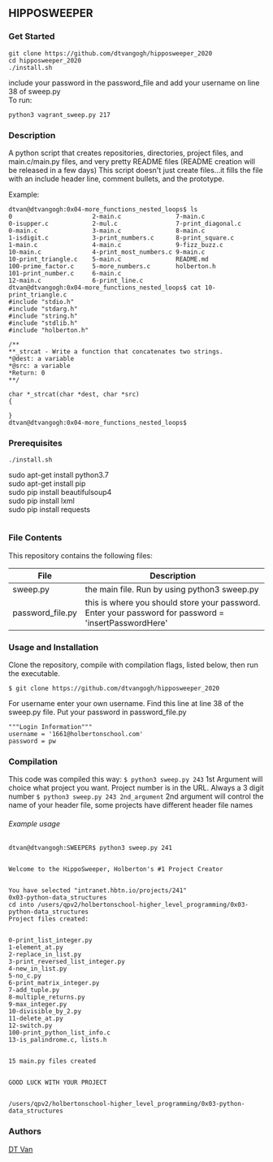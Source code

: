 ## HIPPOSWEEPER
### Get Started
```
git clone https://github.com/dtvangogh/hipposweeper_2020
cd hipposweeper_2020
./install.sh
```
include your password in the password_file and add your username on line 38 of sweep.py \
To run:
```
python3 vagrant_sweep.py 217  
```

### Description
A python script that creates repositories, directories, project files, and main.c/main.py files, and very pretty README files (README creation will be released in a few days)
This script doesn't just create files...it fills the file with an include header line, comment bullets, and the prototype.

Example:
```
dtvan@dtvangogh:0x04-more_functions_nested_loops$ ls
0                      2-main.c               7-main.c
0-isupper.c            2-mul.c                7-print_diagonal.c
0-main.c               3-main.c               8-main.c
1-isdigit.c            3-print_numbers.c      8-print_square.c
1-main.c               4-main.c               9-fizz_buzz.c
10-main.c              4-print_most_numbers.c 9-main.c
10-print_triangle.c    5-main.c               README.md
100-prime_factor.c     5-more_numbers.c       holberton.h
101-print_number.c     6-main.c
12-main.c              6-print_line.c
dtvan@dtvangogh:0x04-more_functions_nested_loops$ cat 10-print_triangle.c
#include "stdio.h"
#include "stdarg.h"
#include "string.h"
#include "stdlib.h"
#include "holberton.h"

/**
**_strcat - Write a function that concatenates two strings.
*@dest: a variable
*@src: a variable
*Return: 0
**/

char *_strcat(char *dest, char *src)
{

}
dtvan@dtvangogh:0x04-more_functions_nested_loops$
```

### Prerequisites
```
./install.sh
```
sudo apt-get install python3.7\
sudo apt-get install pip\
sudo pip install beautifulsoup4\
sudo pip install lxml\
sudo pip install requests	
```
```

### File Contents
This repository contains the following files:

|   **File**   |   **Description**   |
| -------------- | --------------------- |
|sweep.py | the main file. Run by using python3 sweep.py |
|password_file.py | this is where you should store your password. Enter your password for password = 'insertPasswordHere'

### Usage and Installation
Clone the repository, compile with compilation flags, listed below, then run the executable.
```
$ git clone https://github.com/dtvangogh/hipposweeper_2020
```
For username enter your own username. Find this line at line 38 of the sweep.py file. Put your password in password_file.py
```
"""Login Information"""
username = '1661@holbertonschool.com'
password = pw
```
### Compilation
This code was compiled this way:
` $ python3 sweep.py 243 `
1st Argument will choice what project you want. Project number is in the URL. Always a 3 digit number
` $ python3 sweep.py 243 2nd_argument `
2nd argument will control the name of your header file, some projects have different header file names


###### Example usage

```
dtvan@dtvangogh:SWEEPER$ python3 sweep.py 241


Welcome to the HippoSweeper, Holberton's #1 Project Creator


You have selected "intranet.hbtn.io/projects/241"
0x03-python-data_structures
cd into /users/qpv2/holbertonschool-higher_level_programming/0x03-python-data_structures
Project files created:


0-print_list_integer.py
1-element_at.py
2-replace_in_list.py
3-print_reversed_list_integer.py
4-new_in_list.py
5-no_c.py
6-print_matrix_integer.py
7-add_tuple.py
8-multiple_returns.py
9-max_integer.py
10-divisible_by_2.py
11-delete_at.py
12-switch.py
100-print_python_list_info.c
13-is_palindrome.c, lists.h


15 main.py files created


GOOD LUCK WITH YOUR PROJECT


/users/qpv2/holbertonschool-higher_level_programming/0x03-python-data_structures
```



### Authors
[DT Van](github.com/dtvangogh)

